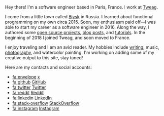 Hey there! I'm a software engineer based in Paris, France. I work at
[Tweag][tweag].

I come from a little town called [Biysk][biysk] in Russia. I learned about
functional programming on my own circa 2015. Soon, my enthusiasm paid off—I
was able to start my career as a software engineer in 2016. Along the way, I
authored some [open source projects][oss], [blog posts][posts], and
[tutorials][tutorials]. In the beginning of 2018 I joined Tweag, and soon
moved to France.

I enjoy traveling and I am an avid reader. My hobbies include
[writing](/writing.html), music, [photography](/galleries.html), and
watercolor painting. I'm working on adding some of my creative output to
this site, stay tuned!

Here are my contacts and social accounts:

* <fa:envelope> [x](social:email)
* <fa:github> [GitHub](social:github)
* <fa:twitter> [Twitter](social:twitter)
* <fa:reddit> [Reddit](social:reddit)
* <fa:linkedin> [LinkedIn](social:linkedin)
* <fa:stack-overflow> [StackOverflow](social:stackoverflow)
* <fa:instagram> [Instagram](social:instagram)

[tweag]: https://tweag.io
[biysk]: https://en.wikipedia.org/wiki/Biysk
[oss]: /oss.html
[posts]: /posts.html
[tutorials]: /learn-haskell.html
